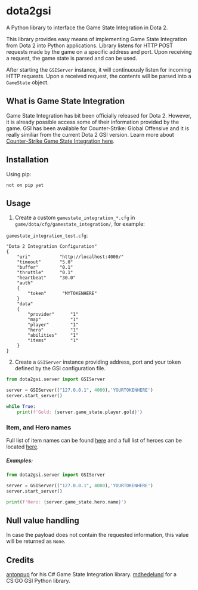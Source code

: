 # dota2gsi
A Python library to interface the Game State Integration in Dota 2.

This library provides easy means of implementing Game State Integration from Dota 2 into Python applications. Library listens for HTTP POST requests made by the game on a specific address and port. Upon receiving a request, the game state is parsed and can be used.

After starting the `GSIServer` instance, it will continuously listen for incoming HTTP requests. Upon a received request, the contents will be parsed into a `GameState` object.

## What is Game State Integration
Game State Integration has bit been officially released for Dota 2. However, it is already possible access some of their information provided by the game. GSI has been available for Counter-Strike: Global Offensive and it is really similiar from the current Dota 2 GSI version. Learn more about [Counter-Strike Game State Integration here](https://developer.valvesoftware.com/wiki/Counter-Strike:_Global_Offensive_Game_State_Integration).

## Installation
Using pip:

```
not on pip yet
```

## Usage
1. Create a custom `gamestate_integration_*.cfg` in `game/dota/cfg/gamestate_integration/`, for example:  

`gamestate_integration_test.cfg`:
```
"Dota 2 Integration Configuration"
{
    "uri"           "http://localhost:4000/"
    "timeout"       "5.0"
    "buffer"        "0.1"
    "throttle"      "0.1"
    "heartbeat"     "30.0"
    "auth"
    {
        "token"      "MYTOKENHERE"
    }
    "data"
    {
        "provider"      "1"
        "map"           "1"
        "player"        "1"
        "hero"          "1"
        "abilities"     "1"
        "items"         "1"
    }
}
```

2. Create a `GSIServer` instance providing address, port and your token defined by the GSI configuration file.

```python
from dota2gsi.server import GSIServer

server = GSIServer(("127.0.0.1", 4000),'YOURTOKENHERE')
server.start_server()

while True:
    print(f'Gold: {server.game_state.player.gold}')
```

### Item, and Hero names
Full list of item names can be found [here](http://dota2.gamepedia.com/Cheats#Item_names) and a full list of heroes can be located [here](http://dota2.gamepedia.com/Cheats#Hero_names).

##### Examples:
```python
from dota2gsi.server import GSIServer

server = GSIServer(("127.0.0.1", 4000),'YOURTOKENHERE')
server.start_server()

print(f'Hero: {server.game_state.hero.name}')
```

## Null value handling
In case the payload does not contain the requested information, this value will be returned as `None`.

## Credits
[antonpup](https://github.com/antonpup/) for his C# Game State Integration library.
[mdhedelund](https://github.com/mdhedelund) for a CS:GO GSI Python library.
